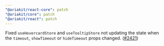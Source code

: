 ```yaml
---
"@ariakit/react-core": patch
"@ariakit/core": patch
"@ariakit/react": patch
---
```


Fixed `useHovercardStore` and `useTooltipStore` not updating the state when the `timeout`, `showTimeout` or `hideTimeout` props changed. ([#2421](https://github.com/ariakit/ariakit/pull/2421))

